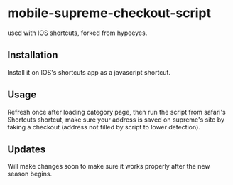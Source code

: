# mobile-supreme-checkout-script

used with IOS shortcuts, forked from hypeeyes.


## Installation

Install it on IOS's shortcuts app as a javascript shortcut.


## Usage

Refresh once after loading category page, then run the script from safari's Shortcuts shortcut, make sure your address is saved on supreme's site by faking a checkout (address not filled by script to lower detection).

## Updates
Will make changes soon to make sure it works properly after the new season begins.
